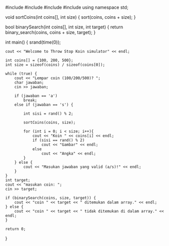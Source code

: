 #include <iostream>
#include <cstdlib>
#include <ctime>
#include <algorithm>
using namespace std;

void sortCoins(int coins[], int size) {
    sort(coins, coins + size);
}

bool binarySearch(int coins[], int size, int target) {
    return binary_search(coins, coins + size, target);
}

int main() {
    srand(time(0));

    cout << "Welcome to Throw Stop Koin simulator" << endl;

    int coins[] = {100, 200, 500};
    int size = sizeof(coins) / sizeof(coins[0]);

    while (true) {
        cout << "Lempar coin (100/200/500)? ";
        char jawaban;
        cin >> jawaban;

        if (jawaban == 'a')
            break;
        else if (jawaban == 's') {

            int sisi = rand() % 2;

            sortCoins(coins, size);

            for (int i = 0; i < size; i++){
                cout << "Koin " << coins[i] << endl;
                if (sisi == rand() % 2)
                    cout << "Gambar" << endl;
                else
                    cout << "Angka" << endl;
            }
        } else {
            cout << "Masukan jawaban yang valid (a/s)!" << endl;
        }
    }
    int target;
    cout << "masukan coin: ";
    cin >> target;

    if (binarySearch(coins, size, target)) {
        cout << "coin " << target << " ditemukan dalam array." << endl;
    } else {
        cout << "coin " << target << " tidak ditemukan di dalam array." << endl;
    }

    return 0;
}
